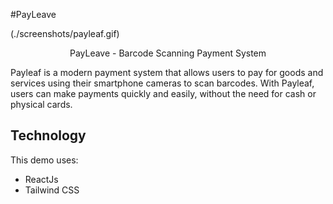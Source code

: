 #PayLeave

(./screenshots/payleaf.gif)

<center><figcaption>PayLeave - Barcode Scanning Payment System</figcaption></center>

Payleaf is a modern payment system that allows users to pay for goods and services using their smartphone cameras to scan barcodes. With Payleaf, users can make payments quickly and easily, without the need for cash or physical cards.

## Technology

This demo uses:

- ReactJs
- Tailwind CSS